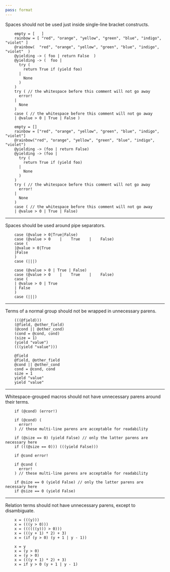 ```yaml
---
pass: format
---
```


Spaces should not be used just inside single-line bracket constructs.

```savi
    empty = [   ]
    rainbow = [ "red", "orange", "yellow", "green", "blue", "indigo", "violet" ]
    @rainbow(  "red", "orange", "yellow", "green", "blue", "indigo", "violet"  )
    @yielding -> ( foo | return False  )
    @yielding -> (  foo |
      try (
        return True if (yield foo)
      |
        None
      )
    )
    try ( // the whitespace before this comment will not go away
      error!
    |
      None
    )
    case ( // the whitespace before this comment will not go away
    | @value > 0 | True | False )
```
```savi format.NoSpaceInsideBrackets
    empty = []
    rainbow = ["red", "orange", "yellow", "green", "blue", "indigo", "violet"]
    @rainbow("red", "orange", "yellow", "green", "blue", "indigo", "violet")
    @yielding -> (foo | return False)
    @yielding -> (foo |
      try (
        return True if (yield foo)
      |
        None
      )
    )
    try ( // the whitespace before this comment will not go away
      error!
    |
      None
    )
    case ( // the whitespace before this comment will not go away
    | @value > 0 | True | False)
```

---

Spaces should be used around pipe separators.

```savi
    case (@value > 0|True|False)
    case (@value > 0    |    True    |    False)
    case (
    |@value > 0|True
    |False
    )
    case (|||)
```
```savi format.SpaceAroundPipeSeparator
    case (@value > 0 | True | False)
    case (@value > 0    |    True    |    False)
    case (
    | @value > 0 | True
    | False
    )
    case (|||)
```

---

Terms of a normal group should not be wrapped in unnecessary parens.

```savi
    (((@field)))
    (@field, @other_field)
    (@cond || @other_cond)
    (cond = @cond, cond)
    (size = 1)
    (yield "value")
    (((yield "value")))

```
```savi format.NoUnnecessaryParens
    @field
    @field, @other_field
    @cond || @other_cond
    cond = @cond, cond
    size = 1
    yield "value"
    yield "value"
```

---

Whitespace-grouped macros should not have unnecessary parens around their terms.

```savi
    if (@cond) (error!)

    if (@cond) (
      error!
    ) // these multi-line parens are acceptable for readability

    if (@size == 0) (yield False) // only the latter parens are necessary here
    if (((@size == 0))) (((yield False)))
```
```savi format.NoUnnecessaryParens
    if @cond error!

    if @cond (
      error!
    ) // these multi-line parens are acceptable for readability

    if @size == 0 (yield False) // only the latter parens are necessary here
    if @size == 0 (yield False)
```

---

Relation terms should not have unnecessary parens, except to disambiguate.

```savi
    x = (((y)))
    x = (((y > 0)))
    x = ((((((y))) > 0)))
    x = (((y + 1) * 2) + 3)
    x = (if (y > 0) (y + 1 | y - 1))
```
```savi format.NoUnnecessaryParens
    x = y
    x = (y > 0)
    x = (y > 0)
    x = (((y + 1) * 2) + 3)
    x = if y > 0 (y + 1 | y - 1)
```
